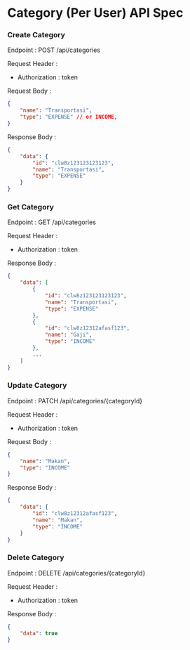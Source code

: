 # Category (Per User) API Spec

### Create Category

Endpoint : POST /api/categories

Request Header :

- Authorization : token

Request Body :

```json
{
	"name": "Transportasi",
	"type": "EXPENSE" // or INCOME,
}
```

Response Body :

```json
{
	"data": {
		"id": "clw8z123123123123",
		"name": "Transportasi",
		"type": "EXPENSE"
	}
}
```

### Get Category

Endpoint : GET /api/categories

Request Header :

- Authorization : token

Response Body :

```json
{
	"data": [
        {
            "id": "clw8z123123123123",
            "name": "Transportasi",
            "type": "EXPENSE"
        },
        {
            "id": "clw8z12312afasf123",
            "name": "Gaji",
            "type": "INCOME"
        },
        ...
    ]
}
```

### Update Category

Endpoint : PATCH /api/categories/{categoryId}

Request Header :

- Authorization : token

Request Body :

```json
{
	"name": "Makan",
	"type": "INCOME"
}
```

Response Body :

```json
{
	"data": {
		"id": "clw8z12312afasf123",
		"name": "Makan",
		"type": "INCOME"
	}
}
```

### Delete Category

Endpoint : DELETE /api/categories/{categoryId}

Request Header :

- Authorization : token

Response Body :

```json
{
	"data": true
}
```
